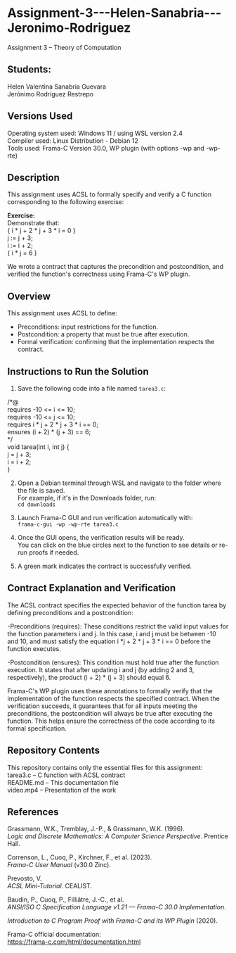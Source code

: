 # Assignment-3---Helen-Sanabria---Jeronimo-Rodriguez
Assignment 3 – Theory of Computation

## Students:
Helen Valentina Sanabria Guevara  
Jerónimo Rodríguez Restrepo

## Versions Used
  Operating system used: Windows 11 / using WSL version 2.4  
  Compiler used: Linux Distribution - Debian 12  
  Tools used: Frama-C Version 30.0, WP plugin (with options -wp and -wp-rte)

## Description
This assignment uses ACSL to formally specify and verify a C function corresponding to the following exercise:

**Exercise:**  
Demonstrate that:  
{ i * j + 2 * j + 3 * i = 0 }  
j := j + 3;  
i := i + 2;  
{ i * j = 6 }

We wrote a contract that captures the precondition and postcondition, and verified the function's correctness using Frama-C's WP plugin.

## Overview
This assignment uses ACSL to define:
  - Preconditions: input restrictions for the function.
  - Postcondition: a property that must be true after execution.
  - Formal verification: confirming that the implementation respects the contract.

## Instructions to Run the Solution
1. Save the following code into a file named `tarea3.c`:

/*@  
  requires -10 <= i <= 10;  
  requires -10 <= j <= 10;  
  requires i * j + 2 * j + 3 * i == 0;  
  ensures (i + 2) * (j + 3) == 6;  
*/  
void tarea(int i, int j) {  
  j = j + 3;  
  i = i + 2;  
}

2. Open a Debian terminal through WSL and navigate to the folder where the file is saved.  
   For example, if it's in the Downloads folder, run:  
   `cd downloads`

3. Launch Frama-C GUI and run verification automatically with:  
   `frama-c-gui -wp -wp-rte tarea3.c`

4. Once the GUI opens, the verification results will be ready.  
   You can click on the blue circles next to the function to see details or re-run proofs if needed.

5. A green mark indicates the contract is successfully verified.

## Contract Explanation and Verification
The ACSL contract specifies the expected behavior of the function tarea by defining preconditions and a postcondition:

  -Preconditions (requires): These conditions restrict the valid input values for the function parameters i and j. In this case, i and j must be between -10 and 10, and must satisfy the equation i     *j + 2 * j + 3 * i == 0 before the function executes.

  -Postcondition (ensures): This condition must hold true after the function execution. It states that after updating i and j (by adding 2 and 3, respectively), the product (i + 2) * (j + 3) should    equal 6.

  Frama-C's WP plugin uses these annotations to formally verify that the implementation of the function respects the specified contract. When the verification succeeds, it guarantees that for all     inputs meeting the preconditions, the postcondition will always be true after executing the function. This helps ensure the correctness of the code according to its formal specification.

## Repository Contents
This repository contains only the essential files for this assignment:  
  tarea3.c – C function with ACSL contract  
  README.md – This documentation file  
  video.mp4 – Presentation of the work

## References
Grassmann, W.K., Tremblay, J.-P., & Grassmann, W.K. (1996).  
*Logic and Discrete Mathematics: A Computer Science Perspective*. Prentice Hall.

Correnson, L., Cuoq, P., Kirchner, F., et al. (2023).  
*Frama-C User Manual* (v30.0 Zinc).

Prevosto, V.  
*ACSL Mini-Tutorial*. CEALIST.

Baudin, P., Cuoq, P., Filliâtre, J.-C., et al.  
*ANSI/ISO C Specification Language v1.21 — Frama-C 30.0 Implementation*.

*Introduction to C Program Proof with Frama-C and its WP Plugin* (2020).

Frama-C official documentation:  
https://frama-c.com/html/documentation.html
